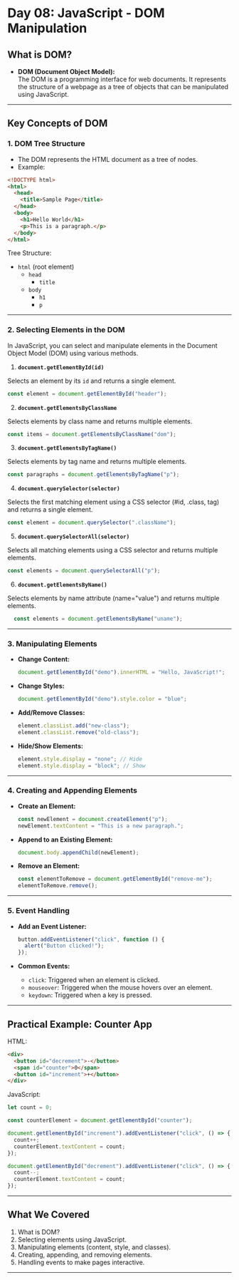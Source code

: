# **Day 08: JavaScript - DOM Manipulation**


## **What is DOM?**

- **DOM (Document Object Model):**  
  The DOM is a programming interface for web documents. It represents the structure of a webpage as a tree of objects that can be manipulated using JavaScript.

---

## **Key Concepts of DOM**

### 1. **DOM Tree Structure**  
- The DOM represents the HTML document as a tree of nodes.
- Example:  
```html
<!DOCTYPE html>
<html>
  <head>
    <title>Sample Page</title>
  </head>
  <body>
    <h1>Hello World</h1>
    <p>This is a paragraph.</p>
  </body>
</html>
```
Tree Structure:  
- `html` (root element)  
  - `head`  
    - `title`  
  - `body`  
    - `h1`  
    - `p`

---

### 2. **Selecting Elements in the DOM**

In JavaScript, you can select and manipulate elements in the Document Object Model (DOM) using various methods.

  1) **`document.getElementById(id)`**
   
  Selects an element by its `id` and returns a single element.

  ```javascript
  const element = document.getElementById("header");
  ```

  2) **`document.getElementsByClassName`**
   
   Selects elements by class name and returns multiple elements.
   
   ```javascript
   const items = document.getElementsByClassName("dom");
   ```

  3) **`document.getElementsByTagName()`**
   
   Selects elements by tag name and returns multiple elements.
   
   ```javascript
   const paragraphs = document.getElementsByTagName("p");
   ```
   
  4) **`document.querySelector(selector)`**
   
  Selects the first matching element using a CSS selector (#id, .class, tag) and returns a single element.

  ```javascript
  const element = document.querySelector(".className");
  ```

  5) **`document.querySelectorAll(selector)`**
   
  Selects all matching elements using a CSS selector and returns multiple elements.

  ```javascript
  const elements = document.querySelectorAll("p");
  ```

  6) **`document.getElementsByName()`**
   
   Selects elements by name attribute (name="value") and returns multiple elements.
   
   ```javascript
     const elements = document.getElementsByName("uname");
   ```
---

### 3. **Manipulating Elements**

- **Change Content:**  
  ```javascript
  document.getElementById("demo").innerHTML = "Hello, JavaScript!";
  ```

- **Change Styles:**  
  ```javascript
  document.getElementById("demo").style.color = "blue";
  ```

- **Add/Remove Classes:**  
  ```javascript
  element.classList.add("new-class");
  element.classList.remove("old-class");
  ```

- **Hide/Show Elements:**  
  ```javascript
  element.style.display = "none"; // Hide
  element.style.display = "block"; // Show
  ```

---

### 4. **Creating and Appending Elements**

- **Create an Element:**  
  ```javascript
  const newElement = document.createElement("p");
  newElement.textContent = "This is a new paragraph.";
  ```

- **Append to an Existing Element:**  
  ```javascript
  document.body.appendChild(newElement);
  ```

- **Remove an Element:**  
  ```javascript
  const elementToRemove = document.getElementById("remove-me");
  elementToRemove.remove();
  ```

---

### 5. **Event Handling**

- **Add an Event Listener:**  
  ```javascript
  button.addEventListener("click", function () {
    alert("Button clicked!");
  });
  ```

- **Common Events:**  
  - `click`: Triggered when an element is clicked.
  - `mouseover`: Triggered when the mouse hovers over an element.
  - `keydown`: Triggered when a key is pressed.

---

## **Practical Example: Counter App**

HTML:  
```html
<div>
  <button id="decrement">-</button>
  <span id="counter">0</span>
  <button id="increment">+</button>
</div>
```

JavaScript:  
```javascript
let count = 0;

const counterElement = document.getElementById("counter");

document.getElementById("increment").addEventListener("click", () => {
  count++;
  counterElement.textContent = count;
});

document.getElementById("decrement").addEventListener("click", () => {
  count--;
  counterElement.textContent = count;
});
```

---

## **What We Covered**

1. What is DOM?  
2. Selecting elements using JavaScript.  
3. Manipulating elements (content, style, and classes).  
4. Creating, appending, and removing elements.  
5. Handling events to make pages interactive.  

---

